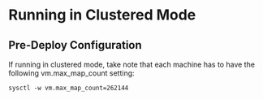 # Running in Clustered Mode

## Pre-Deploy Configuration

If running in clustered mode, take note that each machine has to have the following vm.max\_map\_count setting:

`sysctl -w vm.max_map_count=262144`
